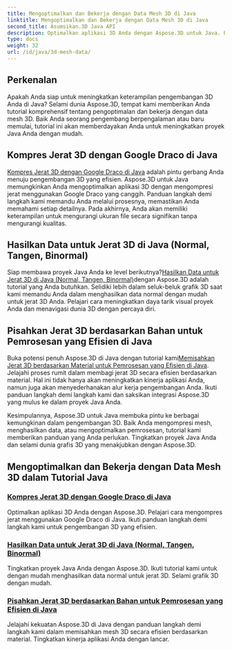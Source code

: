 ```yaml
---
title: Mengoptimalkan dan Bekerja dengan Data Mesh 3D di Java
linktitle: Mengoptimalkan dan Bekerja dengan Data Mesh 3D di Java
second_title: Asumsikan.3D Java API
description: Optimalkan aplikasi 3D Anda dengan Aspose.3D untuk Java. Pelajari cara mengompresi mesh dengan Google Draco, menghasilkan data mesh, dan memproses mesh 3D secara efisien berdasarkan material.
type: docs
weight: 32
url: /id/java/3d-mesh-data/
---
```

## Perkenalan

Apakah Anda siap untuk meningkatkan keterampilan pengembangan 3D Anda di Java? Selami dunia Aspose.3D, tempat kami memberikan Anda tutorial komprehensif tentang pengoptimalan dan bekerja dengan data mesh 3D. Baik Anda seorang pengembang berpengalaman atau baru memulai, tutorial ini akan memberdayakan Anda untuk meningkatkan proyek Java Anda dengan mudah.

## Kompres Jerat 3D dengan Google Draco di Java

[Kompres Jerat 3D dengan Google Draco di Java](./compress-meshes-google-draco/) adalah pintu gerbang Anda menuju pengembangan 3D yang efisien. Aspose.3D untuk Java memungkinkan Anda mengoptimalkan aplikasi 3D dengan mengompresi jerat menggunakan Google Draco yang canggih. Panduan langkah demi langkah kami memandu Anda melalui prosesnya, memastikan Anda memahami setiap detailnya. Pada akhirnya, Anda akan memiliki keterampilan untuk mengurangi ukuran file secara signifikan tanpa mengurangi kualitas.

## Hasilkan Data untuk Jerat 3D di Java (Normal, Tangen, Binormal)

 Siap membawa proyek Java Anda ke level berikutnya?[Hasilkan Data untuk Jerat 3D di Java (Normal, Tangen, Binormal)](./generate-mesh-data/)dengan Aspose.3D adalah tutorial yang Anda butuhkan. Selidiki lebih dalam seluk-beluk grafik 3D saat kami memandu Anda dalam menghasilkan data normal dengan mudah untuk jerat 3D Anda. Pelajari cara meningkatkan daya tarik visual proyek Anda dan menavigasi dunia 3D dengan percaya diri.

## Pisahkan Jerat 3D berdasarkan Bahan untuk Pemrosesan yang Efisien di Java

 Buka potensi penuh Aspose.3D di Java dengan tutorial kami[Memisahkan Jerat 3D berdasarkan Material untuk Pemrosesan yang Efisien di Java](./split-meshes-by-material/). Jelajahi proses rumit dalam membagi jerat 3D secara efisien berdasarkan material. Hal ini tidak hanya akan meningkatkan kinerja aplikasi Anda, namun juga akan menyederhanakan alur kerja pengembangan Anda. Ikuti panduan langkah demi langkah kami dan saksikan integrasi Aspose.3D yang mulus ke dalam proyek Java Anda.

Kesimpulannya, Aspose.3D untuk Java membuka pintu ke berbagai kemungkinan dalam pengembangan 3D. Baik Anda mengompresi mesh, menghasilkan data, atau mengoptimalkan pemrosesan, tutorial kami memberikan panduan yang Anda perlukan. Tingkatkan proyek Java Anda dan selami dunia grafis 3D yang menakjubkan dengan Aspose.3D.
## Mengoptimalkan dan Bekerja dengan Data Mesh 3D dalam Tutorial Java
### [Kompres Jerat 3D dengan Google Draco di Java](./compress-meshes-google-draco/)
Optimalkan aplikasi 3D Anda dengan Aspose.3D. Pelajari cara mengompres jerat menggunakan Google Draco di Java. Ikuti panduan langkah demi langkah kami untuk pengembangan 3D yang efisien.
### [Hasilkan Data untuk Jerat 3D di Java (Normal, Tangen, Binormal)](./generate-mesh-data/)
Tingkatkan proyek Java Anda dengan Aspose.3D. Ikuti tutorial kami untuk dengan mudah menghasilkan data normal untuk jerat 3D. Selami grafik 3D dengan mudah.
### [Pisahkan Jerat 3D berdasarkan Bahan untuk Pemrosesan yang Efisien di Java](./split-meshes-by-material/)
Jelajahi kekuatan Aspose.3D di Java dengan panduan langkah demi langkah kami dalam memisahkan mesh 3D secara efisien berdasarkan material. Tingkatkan kinerja aplikasi Anda dengan lancar.